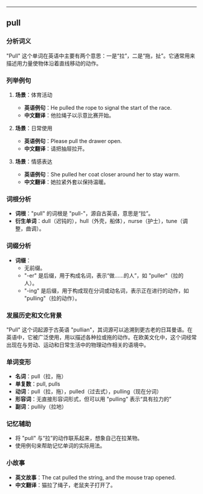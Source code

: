 
---------------
## pull
### 分析词义
"Pull" 这个单词在英语中主要有两个意思：一是“拉”，二是“拖，扯”。它通常用来描述用力量使物体沿着直线移动的动作。

### 列举例句
1. **场景**：体育活动
   - **英语例句**：He pulled the rope to signal the start of the race.
   - **中文翻译**：他拉绳子以示意比赛开始。

2. **场景**：日常使用
   - **英语例句**：Please pull the drawer open.
   - **中文翻译**：请把抽屉拉开。

3. **场景**：情感表达
   - **英语例句**：She pulled her coat closer around her to stay warm.
   - **中文翻译**：她拉紧外套以保持温暖。

### 词根分析
- **词根**："pull" 的词根是 "pull-"，源自古英语，意思是“拉”。
- **衍生单词**：dull（迟钝的），hull（外壳，船体），nurse（护士），tune（调整，曲调）。

### 词缀分析
- **词缀**：
  - 无前缀。
  - "-er" 是后缀，用于构成名词，表示“做……的人”，如 "puller"（拉的人）。
  - "-ing" 是后缀，用于构成现在分词或动名词，表示正在进行的动作，如 "pulling"（拉的动作）。

### 发展历史和文化背景
"Pull" 这个词起源于古英语 "pullian"，其词源可以追溯到更古老的日耳曼语。在英语中，它被广泛使用，用以描述各种拉或拖的动作。在欧美文化中，这个词经常出现在与劳动、运动和日常生活中的物理动作相关的语境中。

### 单词变形
- **名词**：pull（拉，拖）
- **单复数**：pull, pulls
- **动词**：pull（拉，拖），pulled（过去式），pulling（现在分词）
- **形容词**：无直接形容词形式，但可以用 "pulling" 表示“具有拉力的”
- **副词**：pullily（拉地）

### 记忆辅助
- 将 "pull" 与“拉”的动作联系起来，想象自己在拉某物。
- 使用例句来帮助记忆单词的实际用法。

### 小故事
- **英文故事**：The cat pulled the string, and the mouse trap opened.
- **中文翻译**：猫拉了绳子，老鼠夹子打开了。

